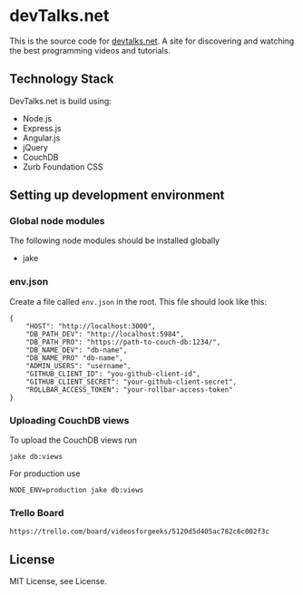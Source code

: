 devTalks.net
=================

This is the source code for [devtalks.net](http://devtalks.net). A site for discovering and watching the best programming videos and tutorials.

## Technology Stack

DevTalks.net is build using:

- Node.js
- Express.js
- Angular.js
- jQuery
- CouchDB
- Zurb Foundation CSS

## Setting up development environment

### Global node modules

The following node modules should be installed globally

- jake

### env.json

Create a file called `env.json` in the root. This file should look like this:

	{
		"HOST": "http://localhost:3000",
		"DB_PATH_DEV": "http://localhost:5984",
		"DB_PATH_PRO": "https://path-to-couch-db:1234/",
		"DB_NAME_DEV": "db-name",
		"DB_NAME_PRO" "db-name",
		"ADMIN_USERS": "username",
		"GITHUB_CLIENT_ID": "you-github-client-id",
		"GITHUB_CLIENT_SECRET": "your-github-client-secret",
		"ROLLBAR_ACCESS_TOKEN": "your-rollbar-access-token"
	}

### Uploading CouchDB views

To upload the CouchDB views run

	jake db:views

For production use
	
	NODE_ENV=production jake db:views

### Trello Board

	https://trello.com/board/videosforgeeks/5120d5d405ac782c6c002f3c

## License

MIT License, see License.

